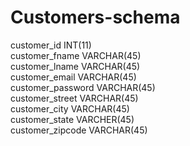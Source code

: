 # Customers-schema
customer_id INT(11) \
customer_fname VARCHAR(45) \
customer_lname VARCHAR(45) \
customer_email VARCHAR(45) \
customer_password VARCHAR(45) \
customer_street VARCHAR(45) \
customer_city VARCHAR(45) \
customer_state VARCHER(45) \
customer_zipcode VARCHAR(45)
